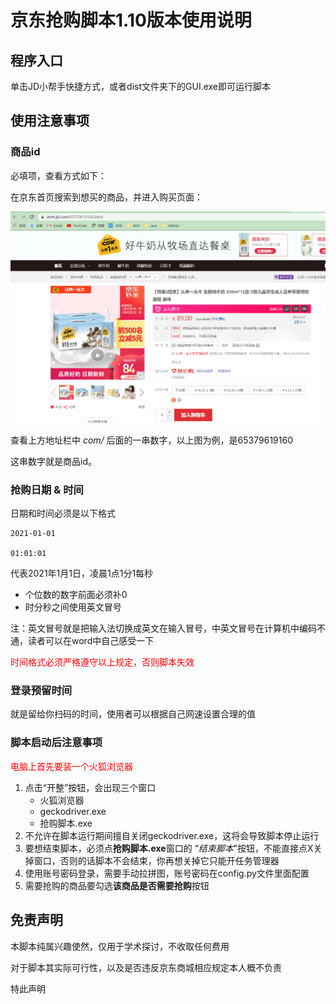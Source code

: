 # 京东抢购脚本1.10版本使用说明

## 程序入口

单击JD小帮手快捷方式，或者dist文件夹下的GUI.exe即可运行脚本

## 使用注意事项

### 商品id

必填项，查看方式如下：

在京东首页搜索到想买的商品，并进入购买页面：

![image-20210115010206804](./pic/img1.png)

查看上方地址栏中 *com/* 后面的一串数字，以上图为例，是65379619160

这串数字就是商品id。

### 抢购日期 & 时间

日期和时间必须是以下格式

```
2021-01-01

01:01:01
```

代表2021年1月1日，凌晨1点1分1每秒

- 个位数的数字前面必须补0
- 时分秒之间使用英文冒号

注：英文冒号就是把输入法切换成英文在输入冒号，中英文冒号在计算机中编码不通，读者可以在word中自己感受一下

<font color=red>时间格式必须严格遵守以上规定，否则脚本失效</font>

### 登录预留时间

就是留给你扫码的时间，使用者可以根据自己网速设置合理的值

### 脚本启动后注意事项

<font color=red>电脑上首先要装一个火狐浏览器</font>

1. 点击“开整”按钮，会出现三个窗口
   - 火狐浏览器
   - geckodriver.exe
   - 抢购脚本.exe
2. 不允许在脚本运行期间擅自关闭geckodriver.exe，这将会导致脚本停止运行
3. 要想结束脚本，必须点**抢购脚本.exe**窗口的 “*结束脚本*”按钮，不能直接点X关掉窗口，否则的话脚本不会结束，你再想关掉它只能开任务管理器
4. 使用账号密码登录，需要手动拉拼图，账号密码在config.py文件里面配置
5. 需要抢购的商品要勾选**该商品是否需要抢购**按钮

## 免责声明

本脚本纯属兴趣使然，仅用于学术探讨，不收取任何费用

对于脚本其实际可行性，以及是否违反京东商城相应规定本人概不负责

特此声明


